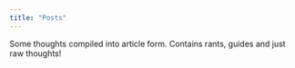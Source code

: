 ```yaml
---
title: "Posts"
---
```


Some thoughts compiled into article form. Contains rants, guides and just raw thoughts!
